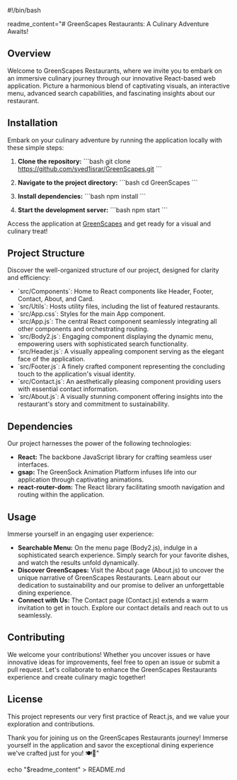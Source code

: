 #!/bin/bash

readme_content="# GreenScapes Restaurants: A Culinary Adventure Awaits!

## Overview
Welcome to GreenScapes Restaurants, where we invite you to embark on an immersive culinary journey through our innovative React-based web application. Picture a harmonious blend of captivating visuals, an interactive menu, advanced search capabilities, and fascinating insights about our restaurant.

## Installation
Embark on your culinary adventure by running the application locally with these simple steps:

1. **Clone the repository:**
    \`\`\`bash
    git clone https://github.com/syed1israr/GreenScapes.git
    \`\`\`

2. **Navigate to the project directory:**
    \`\`\`bash
    cd GreenScapes
    \`\`\`

3. **Install dependencies:**
    \`\`\`bash
    npm install
    \`\`\`

4. **Start the development server:**
    \`\`\`bash
    npm start
    \`\`\`
   
Access the application at [GreenScapes](https://greenscapes.netlify.app/) and get ready for a visual and culinary treat!

## Project Structure
Discover the well-organized structure of our project, designed for clarity and efficiency:

- \`src/Components\`: Home to React components like Header, Footer, Contact, About, and Card.
- \`src/Utils\`: Hosts utility files, including the list of featured restaurants.
- \`src/App.css\`: Styles for the main App component.
- \`src/App.js\`: The central React component seamlessly integrating all other components and orchestrating routing.
- \`src/Body2.js\`: Engaging component displaying the dynamic menu, empowering users with sophisticated search functionality.
- \`src/Header.js\`: A visually appealing component serving as the elegant face of the application.
- \`src/Footer.js\`: A finely crafted component representing the concluding touch to the application's visual identity.
- \`src/Contact.js\`: An aesthetically pleasing component providing users with essential contact information.
- \`src/About.js\`: A visually stunning component offering insights into the restaurant's story and commitment to sustainability.

## Dependencies
Our project harnesses the power of the following technologies:

- **React:** The backbone JavaScript library for crafting seamless user interfaces.
- **gsap:** The GreenSock Animation Platform infuses life into our application through captivating animations.
- **react-router-dom:** The React library facilitating smooth navigation and routing within the application.

## Usage
Immerse yourself in an engaging user experience:

- **Searchable Menu:** On the menu page (Body2.js), indulge in a sophisticated search experience. Simply search for your favorite dishes, and watch the results unfold dynamically.
- **Discover GreenScapes:** Visit the About page (About.js) to uncover the unique narrative of GreenScapes Restaurants. Learn about our dedication to sustainability and our promise to deliver an unforgettable dining experience.
- **Connect with Us:** The Contact page (Contact.js) extends a warm invitation to get in touch. Explore our contact details and reach out to us seamlessly.

## Contributing
We welcome your contributions! Whether you uncover issues or have innovative ideas for improvements, feel free to open an issue or submit a pull request. Let's collaborate to enhance the GreenScapes Restaurants experience and create culinary magic together!

## License
This project represents our very first practice of React.js, and we value your exploration and contributions.

Thank you for joining us on the GreenScapes Restaurants journey! Immerse yourself in the application and savor the exceptional dining experience we've crafted just for you! 🍽️💚"

echo "$readme_content" > README.md
